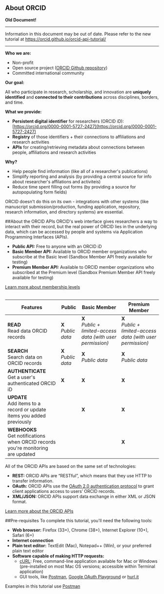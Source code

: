 ## About ORCID

**Old Document!**

*************
Information in this document may be out of date. Please refer to the new tutorial at https://orcid.github.io/orcid-api-tutorial/ 
*************

**Who we are:**

- Non-profit 
- Open source project ([ORCID Github repository](https://github.com/ORCID/ORCID-Source))
- Committed international community

**Our goal:**

All who participate in research, scholarship, and innovation are **uniquely identified** and **connected to their contributions** across disciplines, borders, and time.

**What we provide:**

- **Persistent digital identifier** for researchers (ORCID iD):<br>[https://orcid.org/0000-0001-5727-2427](https://orcid.org/0000-0001-5727-2427)
- **Registry** of those identifiers + their connections to affiliations and research activities
- **APIs** for creating/retrieving metadata about connections between people, affiliations and research activities

**Why?**

- Help people find information (like all of a researcher's publications)
- Simplify reporting and analysis (by providing a central source for info about researcher's affilations and activiteis)
- Reduce time spent filling out forms (by providing a source for autopopulating form fields)


ORCID doesn't do this on its own - integrations with other systems (like manuscript submission/production, funding application, repository, research information, and directory systems) are essential.

##About the ORCID APIs
ORCID's web interface gives researchers a way to interact with their record, but the real power of ORCID lies in the underlying data, which can be accessed by people and systems via Application Programming Interfaces (APIs).

* **Public API:** Free to anyone with an ORCID iD
* **Basic Member API:** Available to ORCID member organizations who subscribe at the Basic level (Sandbox Member API freely available for testing)
* **Premium Member API:** Available to ORCID member organizations who subscribed at the Premium level (Sandbox Premium Member API freely available for testing)

[Learn more about membership levels](https://orcid.org/about/membership)<br><br>


| Features       | Public | Basic Member | Premium Member |
| -------------- | ---------- | ---------------- | ------------------ |
|**READ**<br>Read data ORCID records| **X**<br>*Public data*  | **X**<br>*Public + limited-access data (with user permission)* | **X**<br>*Public + limited-access data (with user permission)* |
|**SEARCH**<br>Search data on ORCID records| **X**<br>*Public data* | **X**<br>*Public data*  | **X**<br>*Public data* |
|**AUTHENTICATE**<br>Get a user's authenticated ORCID iD| **X** | **X** | **X** |
|**UPDATE**<br>Add items to a record or update items you added previously|  | **X** | **X** |
|**WEBHOOKS**<br>Get notifications when ORCID records you're monitoring are updated|  |  | **X** |

All of the ORCID APIs are  based on the same set of technologies:

* **REST:** ORCID APIs are &ldquo;RESTful&rdquo;, which  means that they use HTTP to transfer information.
* **OAuth:** ORCID  APIs use the [OAuth 2.0 authentication protocol](https://oauth.net/2/) to grant client  applications access to users&rsquo; ORCID records.
* **XML/JSON:** ORCID APIs support data exchange in either XML or JSON format.

[Learn more about the ORCID APIs](https://members.orcid.org/api/about-orcid-apis)

##Pre-requisites
To complete this tutorial, you'll need the following tools:

* **Web browser:** Firefox (33+), Chrome (38+), Internet Explorer (10+), Safari (6+)
* **Internet connection**
* **Plain text editor:** TextEdit (Mac), Notepad++ (Win), or your preferred plain text editor
* **Software capable of making HTTP requests:**
    - [cURL](http://curl.haxx.se/download.html): Free, command-line application available for Mac  or Windows (pre-installed on most Mac OS versions; accessible within Terminal application)
    - GUI tools, like [Postman](https://www.getpostman.com/), [Google OAuth Playground](https://developers.google.com/oauthplayground/) or [hurl.it](http://hurl.it">hurl.it)

Examples in this tutorial use [Postman](https://www.getpostman.com/)
